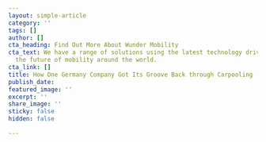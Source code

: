 ```yaml
---
layout: simple-article
category: ''
tags: []
author: []
cta_heading: Find Out More About Wunder Mobility
cta_text: We have a range of solutions using the latest technology driving forward
  the future of mobility around the world.
cta_link: []
title: How One Germany Company Got Its Groove Back through Carpooling
publish_date: 
featured_image: ''
excerpt: ''
share_image: ''
sticky: false
hidden: false

---
```

